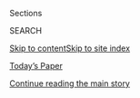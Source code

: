 <div id="app">

<div>

<div class="NYTAppHideMasthead css-1r6wvpq e1suatyy0">

<div class="section css-ui9rw0 e1suatyy2">

<div class="css-eph4ug er09x8g0">

<div class="css-6n7j50">

</div>

<span class="css-1dv1kvn">Sections</span>

<div class="css-10488qs">

<span class="css-1dv1kvn">SEARCH</span>

</div>

[Skip to content](#site-content)[Skip to site
index](#site-index)

</div>

<div class="css-10698na e1huz5gh0">

</div>

</div>

<div id="masthead-bar-one" class="section hasLinks css-15hmgas e1csuq9d3">

<div class="css-uqyvli e1csuq9d0">

</div>

<div class="css-1uqjmks e1csuq9d1">

</div>

<div class="css-9e9ivx">

[](https://myaccount.nytimes.com/auth/login?response_type=cookie&client_id=vi)

</div>

<div class="css-1bvtpon e1csuq9d2">

[Today’s Paper](https://www.nytimes.com/section/todayspaper)

</div>

</div>

</div>

</div>

<div data-aria-hidden="false">

<div id="site-content" data-role="main">

<div id="top-wrapper" class="css-15p45cc eaca97t0" type="top">

<div id="top-slug" class="css-19x0jxb eaca97t1" hidden="">

Advertisement

</div>

[Continue reading the main
story](#after-top)

<div class="ad top-wrapper" style="text-align:center;height:100%;display:block;min-height:90px">

<div id="top" class="place-ad" data-position="top" data-size-key="top">

</div>

</div>

<div id="after-top">

</div>

</div>

<div id="byline" class="section css-15h4p1b e9abtgs0">

<div class="css-1j21atc e1svk9qx1">

<div class="css-nfcc9b e1svk9qx3">

<div class="css-cnx41t">

![Portrait of Julie
Bosman](https://static01.nyt.com/images/2018/11/09/multimedia/author-julie-bosman/author-julie-bosman-thumbLarge.png)

</div>

<div class="css-vl9dhg e1svk9qx5">

<div class="css-1nrhkj6 e1svk9qx6">

# Julie Bosman

</div>

## <span></span>

Julie Bosman is a national correspondent who covers the Midwest. Born
and raised in Wisconsin and based in Chicago, she joined The Times in
2002 and has written extensively about politics, education, law
enforcement and literature.

</div>

</div>

</div>

<div>

<div id="mid1-wrapper" class="css-1mn4oms eaca97t0" type="rank">

<div id="mid1-slug" class="css-1tag3rd eaca97t1">

Advertisement

</div>

[Continue reading the main
story](#after-mid1)

<div id="mid1" class="ad mid1-wrapper" style="text-align:center;height:100%;display:block">

</div>

<div id="after-mid1">

</div>

</div>

</div>

<div class="css-185go5a e1o5byef0">

<div class="css-15cbhtu">

  - [Latest](#stream-panel)
  - <span class="css-6n7j50">Search</span>
    <div class="control">
    <div class="label-container css-1dv1kvn">
    Search
    </div>
    <div class="css-wm4t3d">
    **<span id="clear-search-input" class="css-1dv1kvn">Clear this text
    input</span>
    </div>
    </div>
    <span class="css-1iovbfw"></span>

<div id="stream-panel" class="section css-8msx5b e1jz0cab1">

<div class="css-13mho3u">

1.  
    
    <div class="css-1cp3ece">
    
    <div class="css-1l4spti">
    
    [](/2020/08/01/us/coronavirus-midwest-cases-deaths.html)
    
    <div class="css-79elbk">
    
    ![](https://static01.nyt.com/images/2020/08/02/us/SUB02virus-stateofthevirus/01virus-stateofthevirus01-thumbWide.jpg?quality=75&auto=webp&disable=upscale)
    
    </div>
    
    ## After Plummeting, the Virus Soars Back in the Midwest
    
    States like Missouri, Illinois and Wisconsin are riding a
    frustrating seesaw during the pandemic, with new coronavirus cases
    rising again after apparent progress.
    
    <div class="css-1nqbnmb ea5icrr0">
    
    By <span class="css-1n7hynb">Julie Bosman, Manny Fernandez
    <span>and</span> Thomas
    Fuller</span>
    
    </div>
    
    </div>
    
    <div class="css-1lc2l26 e1xfvim33">
    
    </div>
    
    </div>

2.  
    
    <div class="css-1cp3ece">
    
    <div class="css-1l4spti">
    
    [](/2020/07/27/us/coronavirus-data.html)
    
    <div class="css-79elbk">
    
    ![](https://static01.nyt.com/images/2020/07/24/us/00VIRUS-DATA-test/merlin_174873537_7130ec15-4146-45e1-bcf0-7cacd41ca2b1-thumbWide.jpg?quality=75&auto=webp&disable=upscale)
    
    </div>
    
    ## Hoping to Understand the Virus, Everyone Is Parsing a Mountain of Data
    
    The coronavirus pandemic has left ordinary people debating case
    counts, positivity rates and hospitalization numbers in hopes of
    understanding the virus’s path.
    
    <div class="css-1nqbnmb ea5icrr0">
    
    By <span class="css-1n7hynb">Julie
    Bosman</span>
    
    </div>
    
    </div>
    
    <div class="css-1lc2l26 e1xfvim33">
    
    </div>
    
    </div>

3.  
    
    <div class="css-1cp3ece">
    
    <div class="css-1l4spti">
    
    [](/2020/07/01/us/coronavirus-masks.html)
    
    <div class="css-79elbk">
    
    ![](https://static01.nyt.com/images/2020/06/30/us/00VIRUS-MASKS-pence/00VIRUS-MASKS-pence-thumbWide.jpg?quality=75&auto=webp&disable=upscale)
    
    </div>
    
    ## Amid Virus Surge, Republicans Abruptly Urge Masks Despite Trump’s Resistance
    
    Masks became a political cause for some in the early months of the
    pandemic. A growing set of Republican leaders are suddenly pushing
    Americans to wear them.
    
    <div class="css-1nqbnmb ea5icrr0">
    
    By <span class="css-1n7hynb">Julie
    Bosman</span>
    
    </div>
    
    </div>
    
    <div class="css-1lc2l26 e1xfvim33">
    
    </div>
    
    </div>

4.  
    
    <div class="css-1cp3ece">
    
    <div class="css-1l4spti">
    
    [](/2020/06/25/us/coronavirus-cases-young-people.html)
    
    <div class="css-79elbk">
    
    ![](https://static01.nyt.com/images/2020/06/25/us/25VIRUS-YOUTH-fla/merlin_173924568_9f1e3875-2994-44cd-9462-06493ff51739-thumbWide.jpg?quality=75&auto=webp&disable=upscale)
    
    </div>
    
    ## As Virus Surges, Younger People Account for ‘Disturbing’ Number of Cases
    
    People in their 20s, 30s and 40s account for a growing proportion of
    the cases in many places, raising fears that asymptomatic young
    people are helping to fuel the virus’s spread.
    
    <div class="css-1nqbnmb ea5icrr0">
    
    By <span class="css-1n7hynb">Julie Bosman <span>and</span> Sarah
    Mervosh</span>
    
    </div>
    
    </div>
    
    <div class="css-1lc2l26 e1xfvim33">
    
    </div>
    
    </div>

5.  
    
    <div class="css-1cp3ece">
    
    <div class="css-1l4spti">
    
    [](/2020/06/22/us/coronavirus-health-officials.html)
    
    <div class="css-79elbk">
    
    ![](https://static01.nyt.com/images/2020/06/22/us/22VIRUS-HEALTHCZARS-ferrer/merlin_170127687_2a28ca12-e225-43d9-981b-6a05954e01d2-thumbWide.jpg?quality=75&auto=webp&disable=upscale)
    
    </div>
    
    ## Health Officials Had to Face a Pandemic. Then Came the Death Threats.
    
    State and local health officials have found themselves at the center
    of regular news briefings amid the coronavirus outbreak, making them
    targets for harassment and threats.
    
    <div class="css-1nqbnmb ea5icrr0">
    
    By <span class="css-1n7hynb">Julie
    Bosman</span>
    
    </div>
    
    </div>
    
    <div class="css-1lc2l26 e1xfvim33">
    
    </div>
    
    </div>

6.  
    
    <div class="css-1cp3ece">
    
    <div class="css-1l4spti">
    
    [](/2020/06/19/us/coronavirus-new-dangerous-phase.html)
    
    <div class="css-79elbk">
    
    ![](https://static01.nyt.com/images/2020/06/19/us/19VIRUS-NEWPHASE-delray/19VIRUS-NEWPHASE-delray-thumbWide.jpg?quality=75&auto=webp&disable=upscale)
    
    </div>
    
    ## W.H.O. Warns of ‘Dangerous Phase’ of Pandemic as Outbreaks Widen
    
    Beijing and Seoul have had a recent surge in coronavirus cases, and
    businesses are recoiling in America as infections sharply increase
    in Southern and Western states.
    
    <div class="css-1nqbnmb ea5icrr0">
    
    By <span class="css-1n7hynb">Julie
    Bosman</span>
    
    </div>
    
    </div>
    
    <div class="css-1lc2l26 e1xfvim33">
    
    </div>
    
    </div>

7.  
    
    <div class="css-1cp3ece">
    
    <div class="css-1l4spti">
    
    [](/2020/06/14/us/coronavirus-united-states.html)
    
    <div class="css-79elbk">
    
    ![](https://static01.nyt.com/images/2020/06/12/us/00STATEOFTHEVIRUS4-dallasalt/merlin_173454768_10fe5ae0-207a-4485-a11b-35f4c006b34d-thumbWide.jpg?quality=75&auto=webp&disable=upscale)
    
    </div>
    
    ## Coronavirus Cases Spike Across Sun Belt as Economy Lurches into Motion
    
    Arizona, Texas and Florida are reporting their highest case numbers
    yet. As of Saturday, coronavirus cases were climbing in 22 states
    amid reopenings.
    
    <div class="css-1nqbnmb ea5icrr0">
    
    By <span class="css-1n7hynb">Julie Bosman <span>and</span> Mitch
    Smith</span>
    
    </div>
    
    </div>
    
    <div class="css-1lc2l26 e1xfvim33">
    
    </div>
    
    </div>

8.  
    
    <div class="css-1cp3ece">
    
    <div class="css-1l4spti">
    
    [](/2020/06/05/us/police-violence-george-floyd.html)
    
    <div class="css-79elbk">
    
    ![](https://static01.nyt.com/images/2020/06/04/us/04UNREST-ABUSE-atlanta/04UNREST-ABUSE-atlanta-thumbWide.jpg?quality=75&auto=webp&disable=upscale)
    
    </div>
    
    ## A Crisis That Began With an Image of Police Violence Keeps Providing More
    
    Chaos in the streets and the ubiquity of cellphones have created a
    disturbing array of videos reflecting violent police behavior.
    
    <div class="css-1nqbnmb ea5icrr0">
    
    By <span class="css-1n7hynb">Shawn Hubler <span>and</span> Julie
    Bosman</span>
    
    </div>
    
    </div>
    
    <div class="css-1lc2l26 e1xfvim33">
    
    </div>
    
    </div>

9.  
    
    <div class="css-1cp3ece">
    
    <div class="css-1l4spti">
    
    [](/2020/06/02/us/coronavirus-protests-george-floyd.html)
    
    <div class="css-79elbk">
    
    ![](https://static01.nyt.com/images/2020/06/02/us/02UNREST-VIRUS-mlps/merlin_173084217_dd54b766-ca55-40df-b1b9-000c78fc59a0-thumbWide.jpg?quality=75&auto=webp&disable=upscale)
    
    </div>
    
    ## Protests Draw Shoulder-to-Shoulder Crowds After Months of Virus Isolation
    
    Much of the country stayed inside, separated, as a way to slow the
    spread of the coronavirus. Now protests are creating crowds,
    threatening a resurgence.
    
    <div class="css-1nqbnmb ea5icrr0">
    
    By <span class="css-1n7hynb">Julie Bosman <span>and</span> Amy
    Harmon</span>
    
    </div>
    
    </div>
    
    <div class="css-1lc2l26 e1xfvim33">
    
    </div>
    
    </div>

10. 
    
    <div class="css-1cp3ece">
    
    <div class="css-1l4spti">
    
    [](/live/2020/george-floyd-protests-today-06-01/in-chicago-a-peaceful-march-and-few-police)
    
    ## In Chicago, a peaceful march and few police
    
    <div class="css-1nqbnmb ea5icrr0">
    
    By <span class="css-1n7hynb">Julie Bosman</span>
    
    </div>
    
    </div>
    
    <div class="css-1lc2l26 e1xfvim33">
    
    </div>
    
    </div>

<div class="css-13mho3u">

<div class="css-1t62hi8">

<div class="css-1stvaey">

Show
More

<div>

<div style="border:0;clip:rect(0 0 0 0);height:1px;margin:-1px;overflow:hidden;white-space:nowrap;padding:0;width:1px;position:absolute" data-role="log" data-aria-live="assertive">

</div>

<div style="border:0;clip:rect(0 0 0 0);height:1px;margin:-1px;overflow:hidden;white-space:nowrap;padding:0;width:1px;position:absolute" data-role="log" data-aria-live="assertive">

</div>

<div style="border:0;clip:rect(0 0 0 0);height:1px;margin:-1px;overflow:hidden;white-space:nowrap;padding:0;width:1px;position:absolute" data-role="log" data-aria-live="polite">

</div>

<div style="border:0;clip:rect(0 0 0 0);height:1px;margin:-1px;overflow:hidden;white-space:nowrap;padding:0;width:1px;position:absolute" data-role="log" data-aria-live="polite">

</div>

</div>

</div>

</div>

</div>

</div>

<div class="css-g6hk37 supplemental">

<div id="mid2-wrapper" class="css-10wkyv7 eaca97t0" type="lede">

<div id="mid2-slug" class="css-1tag3rd eaca97t1">

Advertisement

</div>

[Continue reading the main
story](#after-mid2)

<div id="mid2" class="ad mid2-wrapper" style="text-align:center;height:100%;display:block;min-height:250px">

</div>

<div id="after-mid2">

</div>

</div>

## Follow Elsewhere

<div class="module-body">

  - [**<span data-aria-hidden="true">juliebosman</span><span class="css-1dv1kvn">twitter
    page for
    juliebosman</span>](https://twitter.com/juliebosman)
  - [**<span data-aria-hidden="true">julie.bosman.982</span><span class="css-1dv1kvn">facebook
    page for
    julie.bosman.982</span>](https://www.facebook.com/julie.bosman.982)

</div>

</div>

</div>

</div>

</div>

</div>

</div>

## Site Index

<div>

</div>

## Site Information Navigation

  - [© <span>2020</span> <span>The New York Times
    Company</span>](https://help.nytimes.com/hc/en-us/articles/115014792127-Copyright-notice)

<!-- end list -->

  - [NYTCo](https://www.nytco.com/)
  - [Contact
    Us](https://help.nytimes.com/hc/en-us/articles/115015385887-Contact-Us)
  - [Work with us](https://www.nytco.com/careers/)
  - [Advertise](https://nytmediakit.com/)
  - [T Brand Studio](http://www.tbrandstudio.com/)
  - [Your Ad
    Choices](https://www.nytimes.com/privacy/cookie-policy#how-do-i-manage-trackers)
  - [Privacy](https://www.nytimes.com/privacy)
  - [Terms of
    Service](https://help.nytimes.com/hc/en-us/articles/115014893428-Terms-of-service)
  - [Terms of
    Sale](https://help.nytimes.com/hc/en-us/articles/115014893968-Terms-of-sale)
  - [Site
    Map](https://spiderbites.nytimes.com)
  - [Help](https://help.nytimes.com/hc/en-us)
  - [Subscriptions](https://www.nytimes.com/subscription?campaignId=37WXW)

</div>

</div>
